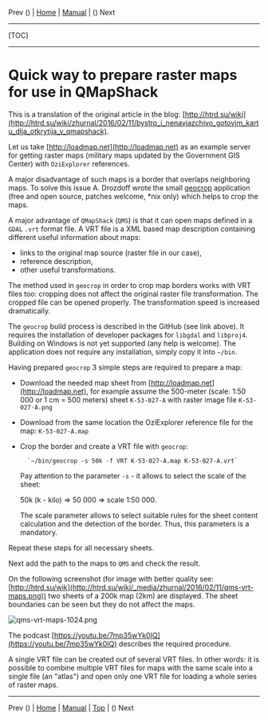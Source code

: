Prev () | [Home](Home) | [Manual](DocMain) | () Next
- - -
[TOC]
- - -

# Quick way to prepare raster maps for use in QMapShack

This is a translation of the original article in the blog:
[http://htrd.su/wiki](http://htrd.su/wiki/zhurnal/2016/02/11/bystro_i_nenavjazchivo_gotovim_kartu_dlja_otkrytija_v_qmapshack).

Let us take [http://loadmap.net](http://loadmap.net) as an example server for getting raster maps
(military maps updated by the Government GIS Center) with `OziExplorer` references.

A major disadvantage of such maps is a border that overlaps neighboring maps.
To solve this issue A. Drozdoff wrote the small [geocrop](https://github.com/h4tr3d/geocrop) application
(free and open source, patches welcome, *nix only) which helps to crop the maps.

A major advantage of `QMapShack` (`QMS`) is that it can open maps defined in a `GDAL` `.vrt` format file.
A VRT file is a XML based map description containing different useful information about maps:

* links to the original map source (raster file in our case),
* reference description,
* other useful transformations.

The method used in `geocrop` in order to crop map borders works with VRT files too:
cropping does not affect the original raster file transformation. The cropped file can be opened properly.
The transformation speed is increased dramatically.

The `geocrop` build process is described in the GitHub (see link above).
It requires the installation of developer packages for `libgdal` and `libproj4`.
Building on Windows is not yet supported (any help is welcome).
The application does not require any installation, simply copy it into `~/bin`.

Having prepared `geocrop` 3 simple steps are required to prepare a map:

* Download the needed map sheet from [http://loadmap.net](http://loadmap.net),
   for example assume the 500-meter (scale: 1:50 000 or 1 cm = 500 meters) sheet `K-53-027-A` with
   raster image file `K-53-027-A.png`
* Download from the same location the OziExplorer reference file for the map: `K-53-027-A.map`
* Crop the border and create a VRT file with `geocrop`:

        `~/bin/geocrop -s 50k -f VRT K-53-027-A.map K-53-027-A.vrt`

  Pay attention to the parameter `-s` - it allows to select the scale of the sheet:

  50k (k - kilo) => 50 000 => scale 1:50 000.

  The scale parameter allows to select suitable rules for the sheet content calculation and the detection of the border.
  Thus, this parameters is a mandatory.

Repeat these steps for all necessary sheets.

Next add the path to the maps to `QMS` and check the result.

On the following screenshot (for image with better quality see:
[http://htrd.su/wik](http://htrd.su/wiki/_media/zhurnal/2016/02/11/qms-vrt-maps.png))
two sheets of a 200k map (2km) are displayed. The sheet boundaries can be seen but they do not affect the maps.

![qms-vrt-maps-1024.png](https://bitbucket.org/repo/L5qerE/images/1237331501-qms-vrt-maps-1024.png)

The podcast [https://youtu.be/7mp35wYk0IQ](https://youtu.be/7mp35wYk0IQ) describes the required procedure.

A single VRT file can be created out of several VRT files.
In other words: it is possible to combine multiple VRT files for maps with the same scale into a single file (an "atlas")
and open only one VRT file for loading a whole series of raster maps.

- - -
Prev () | [Home](Home) | [Manual](DocMain) | [Top](#) | () Next
